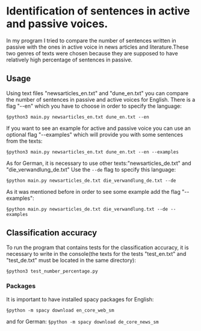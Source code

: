 
# Identification of sentences in active and passive voices.

In my program I tried to compare the number of sentences written in passive with the ones in active voice in news articles and literature.These two genres of texts  were chosen because they are supposed to have relatively high percentage of sentences in passive. 

## Usage

Using text files "newsarticles_en.txt" and  "dune_en.txt" you can compare the number of sentences in passive and active voices for English. There is a flag "--en" which you have to choose in order to specify the language:

	§python3 main.py newsarticles_en.txt dune_en.txt --en

If you want to see an example for active and passive voice you can use an optional flag  "--examples" which will provide you with some sentences from the texts:

 	§python3 main.py newsarticles_en.txt dune_en.txt --en --examples

As for German, it is necessary to use other texts:"newsarticles_de.txt" and "die_verwandlung_de.txt"
Use the `--de` flag to specify this language:

    §python main.py newsarticles_de.txt die_verwandlung_de.txt --de

As it was mentioned before in order to see some example add the flag "--examples":

    §python main.py newsarticles_de.txt die_verwandlung.txt --de --examples


## Classification accuracy
To run the program that contains tests for the classification accuracy, it is necessary to write in the console(the texts for the tests "test_en.txt" and "test_de.txt" must be located in the same directory):

	§python3 test_number_percentage.py
  
### Packages
It is important to have installed spacy packages for English: 

`§python -m spacy download en_core_web_sm`

and for German:
`§python -m spacy download de_core_news_sm`





